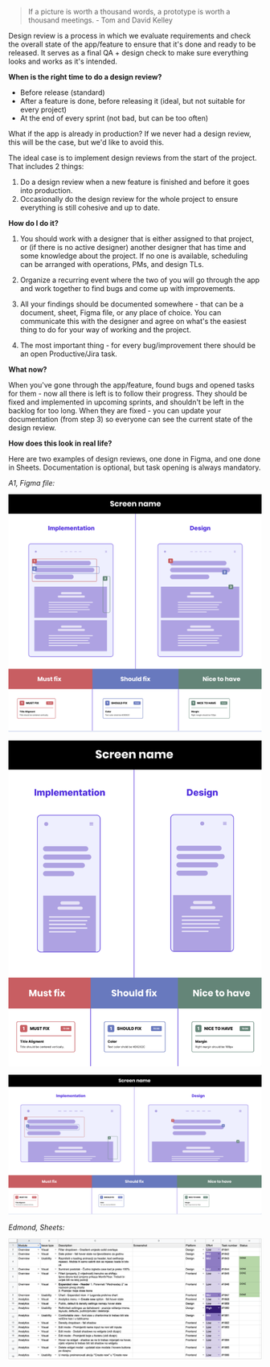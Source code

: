 > If a picture is worth a thousand words, a prototype is worth a thousand meetings. - Tom and David Kelley

Design review is a process in which we evaluate requirements and check the overall state of the app/feature to ensure that it's done and ready to be released. It serves as a final QA + design check to make sure everything looks and works as it's intended.

**When is the right time to do a design review?**

- Before release (standard)
- After a feature is done, before releasing it (ideal, but not suitable for every project)
- At the end of every sprint (not bad, but can be too often)

What if the app is already in production? If we never had a design review, this will be the case, but we'd like to avoid this.

The ideal case is to implement design reviews from the start of the project. That includes 2 things:

1. Do a design review when a new feature is finished and before it goes into production.
2. Occasionally do the design review for the whole project to ensure everything is still cohesive and up to date.

**How do I do it?**

1. You should work with a designer that is either assigned to that project, or (if there is no active designer) another designer that has time and some knowledge about the project. If no one is available, scheduling can be arranged with operations, PMs, and design TLs.

2. Organize a recurring event where the two of you will go through the app and work together to find bugs and come up with improvements.

3. All your findings should be documented somewhere - that can be a document, sheet, Figma file, or any place of choice. You can communicate this with the designer and agree on what's the easiest thing to do for your way of working and the project.

4. The most important thing - for every bug/improvement there should be an open Productive/Jira task.

**What now?**

When you've gone through the app/feature, found bugs and opened tasks for them - now all there is left is to follow their progress. They should be fixed and implemented in upcoming sprints, and shouldn't be left in the backlog for too long. When they are fixed - you can update your documentation (from step 3) so everyone can see the current state of the design review.

**How does this look in real life?**

Here are two examples of design reviews, one done in Figma, and one done in Sheets. Documentation is optional, but task opening is always mandatory.

*A1, Figma file:*

![Design review figma](/img/designreview_15.png)

![Design review figma 2](/img/designreview_16.png)

![Design review figma 3](/img/designreview_17.png)



*Edmond, Sheets:*

<span style="display:block; border: 1px solid #e0e0e0; margin-left:auto; margin-right:auto;">![Design review google sheets](/img/designreview_edmond.png)</span>

